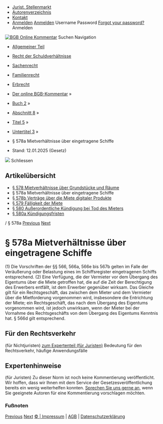   * [Jurist. Stellenmarkt](https://bgb.kommentar.de/Buch-2/Abschnitt-8/Titel-5/Untertitel-3/</job-board> "Jurist. Stellenmarkt")
  * [Autorenverzeichnis](https://bgb.kommentar.de/Buch-2/Abschnitt-8/Titel-5/Untertitel-3/</Autorenverzeichnis> "Autorenverzeichnis")
  * [Kontakt](https://bgb.kommentar.de/Buch-2/Abschnitt-8/Titel-5/Untertitel-3/</Kontakt>)
  * [Anmelden](https://bgb.kommentar.de/Buch-2/Abschnitt-8/Titel-5/Untertitel-3/<#login> "show login form") [Anmelden](https://bgb.kommentar.de/Buch-2/Abschnitt-8/Titel-5/Untertitel-3/<#> "hide login form") Username Password
[Forgot your password?](https://bgb.kommentar.de/Buch-2/Abschnitt-8/Titel-5/Untertitel-3/</user/forgotpassword>) Anmelden 


[![BGB Online Kommentar](https://bgb.kommentar.de/extension/bgb/design/bgb/images/logo.png)](https://bgb.kommentar.de/Buch-2/Abschnitt-8/Titel-5/Untertitel-3/</> "BGB Online Kommentar")
Suchen
Navigation
  * [Allgemeiner Teil](https://bgb.kommentar.de/Buch-2/Abschnitt-8/Titel-5/Untertitel-3/</Buch-1>)
  * [Recht der Schuldverhältnisse](https://bgb.kommentar.de/Buch-2/Abschnitt-8/Titel-5/Untertitel-3/</Buch-2>)
  * [Sachenrecht](https://bgb.kommentar.de/Buch-2/Abschnitt-8/Titel-5/Untertitel-3/</Buch-3>)
  * [Familienrecht](https://bgb.kommentar.de/Buch-2/Abschnitt-8/Titel-5/Untertitel-3/</Buch-4>)
  * [Erbrecht](https://bgb.kommentar.de/Buch-2/Abschnitt-8/Titel-5/Untertitel-3/</Buch-5>)


  * [Der online BGB-Kommentar](https://bgb.kommentar.de/Buch-2/Abschnitt-8/Titel-5/Untertitel-3/</>) »
  * [Buch 2](https://bgb.kommentar.de/Buch-2/Abschnitt-8/Titel-5/Untertitel-3/</Buch-2>) »
  * [Abschnitt 8](https://bgb.kommentar.de/Buch-2/Abschnitt-8/Titel-5/Untertitel-3/</Buch-2/Abschnitt-8>) »
  * [Titel 5](https://bgb.kommentar.de/Buch-2/Abschnitt-8/Titel-5/Untertitel-3/</Buch-2/Abschnitt-8/Titel-5>) »
  * [Untertitel 3](https://bgb.kommentar.de/Buch-2/Abschnitt-8/Titel-5/Untertitel-3/</Buch-2/Abschnitt-8/Titel-5/Untertitel-3>) »
  * § 578a Mietverhältnisse über eingetragene Schiffe 
  * Stand: 12.01.2025 (Gesetz) 


![](https://vg01.met.vgwort.de/na/1c9909529ead4f509072c06d9081a7d5)
Schliessen 
## Artikelübersicht
  * [ § 578 Mietverhältnisse über Grundstücke und Räume ](https://bgb.kommentar.de/Buch-2/Abschnitt-8/Titel-5/Untertitel-3/</Buch-2/Abschnitt-8/Titel-5/Untertitel-3/Mietverhaeltnisse-ueber-Grundstuecke-und-Raeume>)
  * § 578a Mietverhältnisse über eingetragene Schiffe 
  * [ § 578b Verträge über die Miete digitaler Produkte ](https://bgb.kommentar.de/Buch-2/Abschnitt-8/Titel-5/Untertitel-3/</Buch-2/Abschnitt-8/Titel-5/Untertitel-3/Vertraege-ueber-die-Miete-digitaler-Produkte>)
  * [ § 579 Fälligkeit der Miete ](https://bgb.kommentar.de/Buch-2/Abschnitt-8/Titel-5/Untertitel-3/</Buch-2/Abschnitt-8/Titel-5/Untertitel-3/Faelligkeit-der-Miete>)
  * [ § 580 Außerordentliche Kündigung bei Tod des Mieters ](https://bgb.kommentar.de/Buch-2/Abschnitt-8/Titel-5/Untertitel-3/</Buch-2/Abschnitt-8/Titel-5/Untertitel-3/Ausserordentliche-Kuendigung-bei-Tod-des-Mieters>)
  * [ § 580a Kündigungsfristen ](https://bgb.kommentar.de/Buch-2/Abschnitt-8/Titel-5/Untertitel-3/</Buch-2/Abschnitt-8/Titel-5/Untertitel-3/Kuendigungsfristen>)


/ § 578a 
[Previous](https://bgb.kommentar.de/Buch-2/Abschnitt-8/Titel-5/Untertitel-3/</Buch-2/Abschnitt-8/Titel-5/Untertitel-3/Mietverhaeltnisse-ueber-Grundstuecke-und-Raeume> "§ 578 Mietverhältnisse über Grundstücke und Räume") [Next](https://bgb.kommentar.de/Buch-2/Abschnitt-8/Titel-5/Untertitel-3/</Buch-2/Abschnitt-8/Titel-5/Untertitel-3/Vertraege-ueber-die-Miete-digitaler-Produkte> "§ 578b Verträge über die Miete digitaler Produkte")
# § 578a Mietverhältnisse über eingetragene Schiffe
(1) Die Vorschriften der §§ 566, 566a, 566e bis 567b gelten im Falle der Veräußerung oder Belastung eines im Schiffsregister eingetragenen Schiffs entsprechend.
(2) Eine Verfügung, die der Vermieter vor dem Übergang des Eigentums über die Miete getroffen hat, die auf die Zeit der Berechtigung des Erwerbers entfällt, ist dem Erwerber gegenüber wirksam. Das Gleiche gilt für ein Rechtsgeschäft, das zwischen dem Mieter und dem Vermieter über die Mietforderung vorgenommen wird, insbesondere die Entrichtung der Miete; ein Rechtsgeschäft, das nach dem Übergang des Eigentums vorgenommen wird, ist jedoch unwirksam, wenn der Mieter bei der Vornahme des Rechtsgeschäfts von dem Übergang des Eigentums Kenntnis hat. § 566d gilt entsprechend.
## Für den Rechtsverkehr 
(für Nichtjuristen)
[zum Expertenteil (für Juristen)](https://bgb.kommentar.de/Buch-2/Abschnitt-8/Titel-5/Untertitel-3/<#expertenhinweise>)
Bedeutung für den Rechtsverkehr, häufige Anwendungsfälle
## Expertenhinweise
(für Juristen)
Zu dieser Norm ist noch keine Kommentierung veröffentlicht. Wir hoffen, dass wir Ihnen mit dem Service der Gesetzesveröffentlichung bereits ein wenig weiterhelfen konnten. [Sprechen Sie uns gerne an](https://bgb.kommentar.de/Buch-2/Abschnitt-8/Titel-5/Untertitel-3/</Kontakt>), wenn Sie geeignete Autoren für eine Kommentierung vorschlagen möchten. 
### Fußnoten
[Previous](https://bgb.kommentar.de/Buch-2/Abschnitt-8/Titel-5/Untertitel-3/</Buch-2/Abschnitt-8/Titel-5/Untertitel-3/Mietverhaeltnisse-ueber-Grundstuecke-und-Raeume> "§ 578 Mietverhältnisse über Grundstücke und Räume") [Next](https://bgb.kommentar.de/Buch-2/Abschnitt-8/Titel-5/Untertitel-3/</Buch-2/Abschnitt-8/Titel-5/Untertitel-3/Vertraege-ueber-die-Miete-digitaler-Produkte> "§ 578b Verträge über die Miete digitaler Produkte")
[© | Impressum](https://bgb.kommentar.de/Buch-2/Abschnitt-8/Titel-5/Untertitel-3/</Kontakt>) | [AGB](https://bgb.kommentar.de/Buch-2/Abschnitt-8/Titel-5/Untertitel-3/</AGB>) | [Datenschutzerklärung](https://bgb.kommentar.de/Buch-2/Abschnitt-8/Titel-5/Untertitel-3/</Datenschutzerklaerung-fuer-Leser>)
